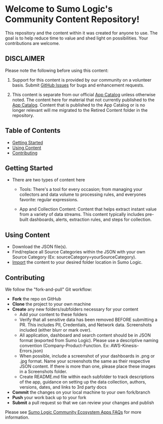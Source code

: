 # Welcome to Sumo Logic's Community Content Repository!

This repository and the content within it was created for anyone to use. The goal is to help reduce time to value and shed light on possibilities. Your contributions are welcome.

## DISCLAIMER

Please note the following before using this content:

1. Support for this content is provided by our community on a volunteer basis. Submit [GitHub Issues](https://github.com/SumoLogic/sumologic-content/issues) for bugs and enhancement requests.

2. This content is separate from our official [App Catalog](https://help.sumologic.com/docs/integrations/) unless otherwise noted. The content here for material that not currently published to the [App Catalog](https://help.sumologic.com/docs/integrations/). Content that is published to the App Catalog or is no longer relevant will me migrated to the Retired Content folder in the repository.

## Table of Contents
- [Getting Started](#getting-started)
- [Using Content](#using-content)
- [Contributing](#Contributing)

## Getting Started
- There are two types of content here
	- Tools: There's a tool for every occasion; from managing your collectors and data volume to processing rules, and everyones favorite: regular expressions.

	- App and Collection Content: Content that helps extract instant value from a variety of data streams. This content typically includes pre-built dashboards, alerts, extraction rules, and steps for collection.

## Using Content
- Download the JSON file(s).
- Find/replace all Source Categories within the JSON with your own Source Category (Ex: sourceCategory=yourSourceCategory).
- [Import](https://help.sumologic.com/docs/get-started/library/#import-content) the content to your desired folder location in Sumo Logic.

## Contributing
We follow the "fork-and-pull" Git workflow:
- **Fork** the repo on GitHub
- **Clone** the project to your own machine
- **Create** any new folders/subfolders necessary for your content
	- Add your content to these folders
	- Verify that all sensitive data has been removed BEFORE submitting a PR. This includes PII, Credentials, and Network data. Screenshots included (either blurr or mark over).
	- All application, dashboard and search content should be in JSON format (exported from Sumo Logic). Please use a descriptive naming convention (Company-Product-Function. Ex: AWS-Kinesis-Errors.json)
	- When possible, include a screenshot of your dashboards in .png or .jpg format. Name your screenshots the same as their respective JSON content. If there is more than one, please place these images in a Screenshots folder.
	- Create README.md file within each subfolder to track descriptions of the app, guidance on setting up the data collection, authors, versions, dates, and links to 3rd party docs
- **Commit** the changes on your local machine to your own fork/branch
- **Push** your work back up to your fork
- **Submit** a pull request so that we can review your changes and publish

Please see [Sumo Logic Community Ecosystem Apps FAQs](https://help.sumologic.com/docs/integrations/community-ecosystem-apps/#faq) for more information.
